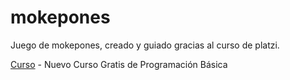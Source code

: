 # mokepones
Juego de mokepones, creado y guiado gracias al curso de platzi.

[Curso](https://platzi.com/cursos/programacion-basica/) - Nuevo Curso Gratis de Programación Básica
